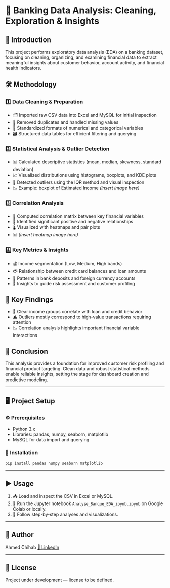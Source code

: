 
# 🚀 **Banking Data Analysis: Cleaning, Exploration & Insights**

## 📌 **Introduction**  
This project performs exploratory data analysis (EDA) on a banking dataset, focusing on cleaning, organizing, and examining financial data to extract meaningful insights about customer behavior, account activity, and financial health indicators.

## 🛠️ **Methodology**

### 1️⃣ **Data Cleaning & Preparation**  
- 🗂️ Imported raw CSV data into Excel and MySQL for initial inspection  
- 🧹 Removed duplicates and handled missing values  
- 🔄 Standardized formats of numerical and categorical variables  
- 🗃️ Structured data tables for efficient filtering and querying  

### 2️⃣ **Statistical Analysis & Outlier Detection**  
- 📊 Calculated descriptive statistics (mean, median, skewness, standard deviation)  
- 📈 Visualized distributions using histograms, boxplots, and KDE plots  
- 🚨 Detected outliers using the IQR method and visual inspection  
- 📉 Example: boxplot of Estimated Income *(insert image here)*  

### 3️⃣ **Correlation Analysis**  
- 🔗 Computed correlation matrix between key financial variables  
- 📌 Identified significant positive and negative relationships  
- 🌡️ Visualized with heatmaps and pair plots  
- 📊 *(Insert heatmap image here)*  

### 4️⃣ **Key Metrics & Insights**  
- 💰 Income segmentation (Low, Medium, High bands)  
- 💳 Relationship between credit card balances and loan amounts  
- 🏦 Patterns in bank deposits and foreign currency accounts  
- 🎯 Insights to guide risk assessment and customer profiling  

## 🔎 **Key Findings**  
- 🎯 Clear income groups correlate with loan and credit behavior  
- ⚠️ Outliers mostly correspond to high-value transactions requiring attention  
- 📉 Correlation analysis highlights important financial variable interactions  

## 🎯 **Conclusion**  
This analysis provides a foundation for improved customer risk profiling and financial product targeting. Clean data and robust statistical methods enable reliable insights, setting the stage for dashboard creation and predictive modeling.

---

## 🖥️ **Project Setup**

### ⚙️ Prerequisites  
- Python 3.x  
- Libraries: pandas, numpy, seaborn, matplotlib  
- MySQL for data import and querying  

### 💾 Installation  
```bash
pip install pandas numpy seaborn matplotlib
````

---

## ▶️ **Usage**

1. 📥 Load and inspect the CSV in Excel or MySQL.
2. 📝 Run the Jupyter notebook `Analyse_Banque_EDA_ipynb.ipynb` on Google Colab or locally.
3. 👣 Follow step-by-step analyses and visualizations.

---

## 👤 **Author**

Ahmed Chihab
[🔗 LinkedIn](https://www.linkedin.com/in/ahmed-chihab-96a849337)

---

## 📜 **License**

Project under development — license to be defined.



